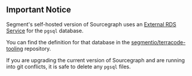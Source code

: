 ## Important Notice

Segment's self-hosted version of Sourcegraph uses an [External RDS Service](https://docs.sourcegraph.com/admin/external_services/postgres#kubernetes) for
the `pgsql` database.

You can find the definition for that database in the [segmentio/terracode-tooling](https://github.com/segmentio/terracode-tooling/blob/ed2be8ced38ecb1ba55a6d3f127e376b39aeec12/stage/us-west-2/sourcegraph/rds.tf#L1) repository.

If you are upgrading the current version of Sourcegraph and are running into git conflicts, it is safe to delete any `pgsql` files.
